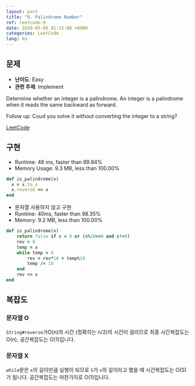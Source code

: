 ```yaml
---
layout: post
title: "9. Palindrome Number"
ref: leetcode-9
date: 2020-05-06 01:15:00 +0900
categories: LeetCode
lang: ko
---
```


## 문제
- **난이도**: Easy
- **관련 주제**: Implement

Determine whether an integer is a palindrome. An integer is a palindrome when it reads the same backward as forward.

Follow up:
Coud you solve it without converting the integer to a string?

[LeetCode](https://leetcode.com/problems/palindrome-number/)

<div class="divider"></div>

## 구현

- Runtime: 48 ms, faster than 89.84%
- Memory Usage: 9.3 MB, less than 100.00%

```rb
def is_palindrome(x)
  x = x.to_s
  x.reverse == x
end
```

- 문자열 사용하지 않고 구현
- Runtime: 40ms, faster than 98.35%
- Memory: 9.2 MB, less than 100.00%

```rb
def is_palindrome(x)
    return false if x < 0 or (x%10==0 and x!=0)
    rev = 0
    temp = x
    while temp > 0
        rev = rev*10 + temp%10
        temp /= 10
    end
    rev == x
end
```

<div class="divider"></div>

## 복잡도
### 문자열 O
`String#reverse`가O(n)의 시간 (정확히는 n/2)의 시간이 걸리므로 최종 시간복잡도는 O(n),
공간복잡도는 O(1)입니다.

### 문자열 X
`while`문은 `x`의 길이만큼 실행이 되므로 `S`가 `x`의 길이라고 했을 때 시간복잡도는 O(S)가 됩니다.
공간복잡도는 마찬가지로 O(1)입니다.
